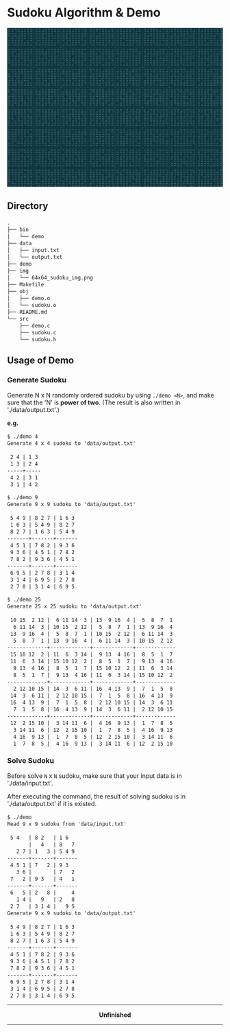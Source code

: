 # Sudoku Algorithm & Demo 

![64x64_sudoku_img.png](./img/64x64_sudoku_img.png)

## Directory

```shell
.
├── bin
│   └── demo
├── data
│   ├── input.txt
│   └── output.txt
├── demo
├── img
│   └── 64x64_sudoku_img.png
├── Makefile
├── obj
│   ├── demo.o
│   └── sudoku.o
├── README.md
└── src
    ├── demo.c
    ├── sudoku.c
    └── sudoku.h
```

## Usage of Demo

### Generate Sudoku

Generate N x N randomly ordered sudoku by using `./demo <N>`, and make sure that the 'N' is **power of two**. (The result is also written in './data/output.txt'.)

**e.g.**

```shell
$ ./demo 4
Generate 4 x 4 sudoku to 'data/output.txt'

 2 4 | 1 3
 1 3 | 2 4
-----+-----
 4 2 | 3 1
 3 1 | 4 2
```

```shell
$ ./demo 9
Generate 9 x 9 sudoku to 'data/output.txt'

 5 4 9 | 8 2 7 | 1 6 3
 1 6 3 | 5 4 9 | 8 2 7
 8 2 7 | 1 6 3 | 5 4 9
-------+-------+-------
 4 5 1 | 7 8 2 | 9 3 6
 9 3 6 | 4 5 1 | 7 8 2
 7 8 2 | 9 3 6 | 4 5 1
-------+-------+-------
 6 9 5 | 2 7 8 | 3 1 4
 3 1 4 | 6 9 5 | 2 7 8
 2 7 8 | 3 1 4 | 6 9 5
```

```shell
$ ./demo 25
Generate 25 x 25 sudoku to 'data/output.txt'

 10 15  2 12 |  6 11 14  3 | 13  9 16  4 |  5  8  7  1
  6 11 14  3 | 10 15  2 12 |  5  8  7  1 | 13  9 16  4
 13  9 16  4 |  5  8  7  1 | 10 15  2 12 |  6 11 14  3
  5  8  7  1 | 13  9 16  4 |  6 11 14  3 | 10 15  2 12
-------------+-------------+-------------+-------------
 15 10 12  2 | 11  6  3 14 |  9 13  4 16 |  8  5  1  7
 11  6  3 14 | 15 10 12  2 |  8  5  1  7 |  9 13  4 16
  9 13  4 16 |  8  5  1  7 | 15 10 12  2 | 11  6  3 14
  8  5  1  7 |  9 13  4 16 | 11  6  3 14 | 15 10 12  2
-------------+-------------+-------------+-------------
  2 12 10 15 | 14  3  6 11 | 16  4 13  9 |  7  1  5  8
 14  3  6 11 |  2 12 10 15 |  7  1  5  8 | 16  4 13  9
 16  4 13  9 |  7  1  5  8 |  2 12 10 15 | 14  3  6 11
  7  1  5  8 | 16  4 13  9 | 14  3  6 11 |  2 12 10 15
-------------+-------------+-------------+-------------
 12  2 15 10 |  3 14 11  6 |  4 16  9 13 |  1  7  8  5
  3 14 11  6 | 12  2 15 10 |  1  7  8  5 |  4 16  9 13
  4 16  9 13 |  1  7  8  5 | 12  2 15 10 |  3 14 11  6
  1  7  8  5 |  4 16  9 13 |  3 14 11  6 | 12  2 15 10
```

### Solve Sudoku

Before solve `N` x `N` sudoku, make sure that your input data is in './data/input.txt'.

After executing the command, the result of solving sudoku is in './data/output.txt' if it is existed.

```shell
$ ./demo
Read 9 x 9 sudoku from 'data/input.txt'

 5 4   | 8 2   | 1 6  
       |   4   | 8   7
   2 7 | 1   3 | 5 4 9
-------+-------+-------
 4 5 1 | 7   2 | 9 3  
   3 6 |       | 7   2
 7   2 | 9 3   | 4   1
-------+-------+-------
 6   5 | 2   8 |     4
   1 4 |   9   | 2   8
 2 7   | 3 1 4 |   9 5
Generate 9 x 9 sudoku to 'data/output.txt'

 5 4 9 | 8 2 7 | 1 6 3
 1 6 3 | 5 4 9 | 8 2 7
 8 2 7 | 1 6 3 | 5 4 9
-------+-------+-------
 4 5 1 | 7 8 2 | 9 3 6
 9 3 6 | 4 5 1 | 7 8 2
 7 8 2 | 9 3 6 | 4 5 1
-------+-------+-------
 6 9 5 | 2 7 8 | 3 1 4
 3 1 4 | 6 9 5 | 2 7 8
 2 7 8 | 3 1 4 | 6 9 5
```

---

**<center>Unfinished</center>**

---